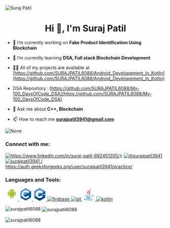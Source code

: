 ![Suraj Patil](https://user-images.githubusercontent.com/78692972/206909085-282099a6-f63b-4a44-95c3-a4106f583d17.jpg)

<h1 align="center">Hi 👋, I'm Suraj Patil</h1>

- 🔭 I’m currently working on **Fake Product Identification Using Blockchain**

- 🌱 I’m currently learning **DSA, Full stack Blockchain Development**

- 👨‍💻 All of my projects are available at [https://github.com/SURAJPATIL6088/Android_Developement_In_Kotlin](https://github.com/SURAJPATIL6088/Android_Developement_In_Kotlin)
- DSA Repository : [https://github.com/SURAJPATIL6088/My-100_DaysOfCode_DSA](https://github.com/SURAJPATIL6088/My-100_DaysOfCode_DSA)
- 💬 Ask me about **C++, Blockchain**

- 📫 How to reach me **surajpatil3941@gmail.com**

<!--- Profile views --->
<img src="https://komarev.com/ghpvc/?username=SURAJPATIL6088&color=blueviolet&style=plastic" alt="None"/> </a> </p>

</p>

<h3 align="left">Connect with me:</h3>
<p align="left">
<a href="https://www.linkedin.com/in/suraj-patil-692451205/" target="blank"><img align="center" src="#" alt="https://www.linkedin.com/in/suraj-patil-692451205/" height="30" width="40" /><i class="fa-brands fa-linkedin" style="color: #00e1ff;"></i>></a>
<a href="https://www.hackerearth.com/@surajpatil3941" target="blank"><img align="center" src="https://raw.githubusercontent.com/rahuldkjain/github-profile-readme-generator/master/src/images/icons/Social/hackerearth.svg" alt="@surajpatil3941" height="30" width="40" /></a>
<a href="https://auth.geeksforgeeks.org/user/surajpatil3941 / https://auth.geeksforgeeks.org/user/surajpatil3941/practice/" target="blank"><img align="center" src="https://raw.githubusercontent.com/rahuldkjain/github-profile-readme-generator/master/src/images/icons/Social/geeks-for-geeks.svg" alt="surajpatil3941 / https://auth.geeksforgeeks.org/user/surajpatil3941/practice/" height="30" width="40" /></a>
</p>

<h3 align="left">Languages and Tools:</h3>
<p align="left"> <a href="https://developer.android.com" target="_blank" rel="noreferrer"> <img src="https://raw.githubusercontent.com/devicons/devicon/master/icons/android/android-original-wordmark.svg" alt="android" width="40" height="40"/> </a> <a href="https://www.cprogramming.com/" target="_blank" rel="noreferrer"> <img src="https://raw.githubusercontent.com/devicons/devicon/master/icons/c/c-original.svg" alt="c" width="40" height="40"/> </a> <a href="https://www.w3schools.com/cpp/" target="_blank" rel="noreferrer"> <img src="https://raw.githubusercontent.com/devicons/devicon/master/icons/cplusplus/cplusplus-original.svg" alt="cplusplus" width="40" height="40"/> </a> <a href="https://firebase.google.com/" target="_blank" rel="noreferrer"> <img src="https://www.vectorlogo.zone/logos/firebase/firebase-icon.svg" alt="firebase" width="40" height="40"/> </a> <a href="https://git-scm.com/" target="_blank" rel="noreferrer"> <img src="https://www.vectorlogo.zone/logos/git-scm/git-scm-icon.svg" alt="git" width="40" height="40"/> </a> <a href="https://www.java.com" target="_blank" rel="noreferrer"> <img src="https://raw.githubusercontent.com/devicons/devicon/master/icons/java/java-original.svg" alt="java" width="40" height="40"/> </a> <a href="https://kotlinlang.org" target="_blank" rel="noreferrer"> <img src="https://www.vectorlogo.zone/logos/kotlinlang/kotlinlang-icon.svg" alt="kotlin" width="40" height="40"/> </a> </p>

<p><img align="left" src="https://github-readme-stats.vercel.app/api/top-langs?username=surajpatil6088&show_icons=true&locale=en&layout=compact" alt="surajpatil6088" /></p>

<p>&nbsp;<img align="center" src="https://github-readme-stats.vercel.app/api?username=surajpatil6088&show_icons=true&locale=en" alt="surajpatil6088" /></p>

<p><img align="center" src="https://github-readme-streak-stats.herokuapp.com/?user=surajpatil6088&" alt="surajpatil6088" /></p>

<!---
SURAJPATIL6088/SURAJPATIL6088 is a ✨ special ✨ repository because its `README.md` (this file) appears on your GitHub profile.
You can click the Preview link to take a look at your changes.
--->
